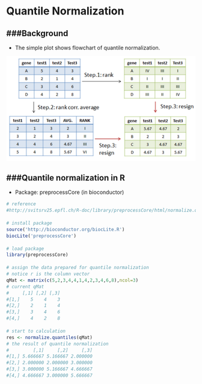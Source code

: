 # Quantile Normalization

<script src="../js/general.js"></script>

###Background
---

* The simple plot shows flowchart of quantile normalization.

![](../images/quantile_normalization.png)

###Quantile normalization in R
---

* Package: preprocessCore (in bioconductor) 

```R
# reference
#http://svitsrv25.epfl.ch/R-doc/library/preprocessCore/html/normalize.quantiles.html

# install package
source('http://bioconductor.org/biocLite.R')
biocLite('preprocessCore')

# load package
library(preprocessCore)

# assign the data prepared for quantile normalization
# notice r is the column vector
qMat <- matrix(c(5,2,3,4,4,1,4,2,3,4,6,8),ncol=3)
# current qMat
#     [,1] [,2] [,3]
#[1,]    5    4    3
#[2,]    2    1    4
#[3,]    3    4    6
#[4,]    4    2    8

# start to calculation
res <- normalize.quantiles(qMat)
# the result of quantile normalization
#         [,1]     [,2]     [,3]
#[1,] 5.666667 5.166667 2.000000
#[2,] 2.000000 2.000000 3.000000
#[3,] 3.000000 5.166667 4.666667
#[4,] 4.666667 3.000000 5.666667
```



